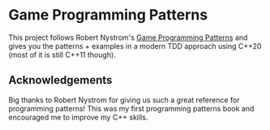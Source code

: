 # Game Programming Patterns
This project follows Robert Nystrom's [Game Programming Patterns](https://gameprogrammingpatterns.com/) and gives you
the patterns + examples in a modern TDD approach using C++20 (most of it is still C++11 though).

## Acknowledgements
Big thanks to Robert Nystrom for giving us such a great reference for programming patterns! 
This was my first programming patterns book and encouraged me to improve my C++ skills.
